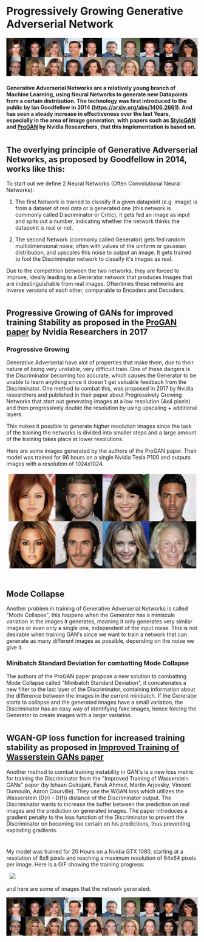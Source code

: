 # Progressively Growing Generative Adverserial Network
![](Generated_imgs.png)
#### Generative Adverserial Networks are a relatively young branch of Machine Learning, using Neural Networks to generate new Datapoints from a certain distribution. The technology was first introduced to the public by Ian Goodfellow in 2014 (https://arxiv.org/abs/1406.2661). And has seen a steady increase in effectiveness over the last Years, especially in the area of image generation, with papers such as [StyleGAN](https://arxiv.org/abs/1812.04948) and [ProGAN](https://arxiv.org/abs/1710.10196) by Nvidia Researchers, that this implementation is based on.
#
## The overlying principle of Generative Adverserial Networks, as proposed by Goodfellow in 2014, works like this:
To start out we define 2 Neural Networks (Often Convolutional Neural Networks): 

1. The first Network is trained to classify if a given datapoint (e.g. image) is from a dataset of real data
or a generated one (this network is commonly called Discriminator or Critic), it gets fed an image as input and spits out a number, indicating whether the network thinks the datapoint is real or not.

2. The second Network (commonly called Generator) gets fed random multidimensional noise, often with values of the uniform or gaussian distribution, and upscales this noise to output an image. It gets trained to fool the Discriminator network to classify it's images as real.

Due to the competition between the two networks, they are forced to improve, ideally leading to a Generator network that produces Images that are indestinguishable from real images.
Oftentimes these networks are inverse versions of each other, comparable to Encoders and Decoders.
#
## Progressive Growing of GANs for improved training Stability as proposed in the [ProGAN paper](https://arxiv.org/abs/1710.10196) by Nvidia Researchers in 2017
### Progressive Growing
Generative Adverserial have alot of properties that make them, due to their nature of being very unstable, very difficult train. One of these dangers is the Discriminator becoming too accurate, which causes the Generator to be unable to learn anything since it doesn't get valuable feedback from the Discriminator.
One method to combat this, was proposed in 2017 by Nvidia researchers and published in their paper about Progressively Growing Networks that start out generating images at a low resolution (4x4 pixels) and then progressively double the resolution by using upscaling + additional layers. 

This makes it possible to generate higher resolution images since the task of the training the networks is divided into smaller steps and a large amount of the training takes place at lower resolutions.

Here are some images generated by the authors of the ProGAN paper. Their model was trained for 96 hours on a single Nvidia Tesla P100 and outputs images with a resolution of 1024x1024.

![](Example_progan_img.png)
&nbsp;
## Mode Collapse
Another problem in training of Generative Adverserial Networks is called "Mode Collapse", this happens when the Generator has a miniscule variation in the images it generates, meaning it only generates very similar images or even only a single one, independent of the input noise.
This is not desirable when training GAN's since we want to train a network that can generate as many different images as possible, depending on the noise we give it.

### Minibatch Standard Deviation for combatting Mode Collapse
The authors of the ProGAN paper propose a new solution to combatting Mode Collapse called "Minibatch Standard Deviation", it concatenates a new filter to the last layer of the Discriminator, containing information about the difference between the images in the current minibatch. If the Generator starts to collapse and the generated images have a small variation, the Discriminator has an easy way of identifying fake images, hence forcing the Generator to create images with a larger variation.
#
## WGAN-GP loss function for increased training stability as proposed in [Improved Training of Wasserstein GANs paper](https://arxiv.org/abs/1704.00028)
Another method to combat training instability in GAN's is a new loss metric for training the Discriminator from the "Improved Training of Wasserstein GANs" paper (by Ishaan Gulrajani, Faruk Ahmed, Martin Arjovsky, Vincent Dumoulin, Aaron Courville). They use the WGAN loss which utilizes the Wasserstein (D(r) - D(f)) distance of the Discriminator output. The Discriminator wants to increase the buffer between the prediction on real images and the prediction on generated images.
The paper introduces a gradient penalty to the loss function of the Discriminator to prevent the Discriminator on becoming too certain on his predictions, thus preventing exploding gradients.
#
My model was trained for 20 Hours on a Nvidia GTX 1080, starting at a resolution of 8x8 pixels and reaching a maximum resolution of 64x64 pixels per image.
Here is a GIF showing the training progress:

&nbsp;
![](progress.gif)

and here are some of images that the network generated:

![](Generated_imgs.png)


